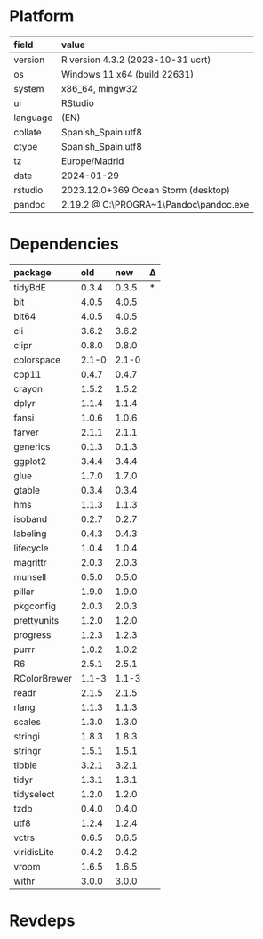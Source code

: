 # Platform

|field    |value                                  |
|:--------|:--------------------------------------|
|version  |R version 4.3.2 (2023-10-31 ucrt)      |
|os       |Windows 11 x64 (build 22631)           |
|system   |x86_64, mingw32                        |
|ui       |RStudio                                |
|language |(EN)                                   |
|collate  |Spanish_Spain.utf8                     |
|ctype    |Spanish_Spain.utf8                     |
|tz       |Europe/Madrid                          |
|date     |2024-01-29                             |
|rstudio  |2023.12.0+369 Ocean Storm (desktop)    |
|pandoc   |2.19.2 @ C:\PROGRA~1\Pandoc\pandoc.exe |

# Dependencies

|package      |old   |new   |Δ  |
|:------------|:-----|:-----|:--|
|tidyBdE      |0.3.4 |0.3.5 |*  |
|bit          |4.0.5 |4.0.5 |   |
|bit64        |4.0.5 |4.0.5 |   |
|cli          |3.6.2 |3.6.2 |   |
|clipr        |0.8.0 |0.8.0 |   |
|colorspace   |2.1-0 |2.1-0 |   |
|cpp11        |0.4.7 |0.4.7 |   |
|crayon       |1.5.2 |1.5.2 |   |
|dplyr        |1.1.4 |1.1.4 |   |
|fansi        |1.0.6 |1.0.6 |   |
|farver       |2.1.1 |2.1.1 |   |
|generics     |0.1.3 |0.1.3 |   |
|ggplot2      |3.4.4 |3.4.4 |   |
|glue         |1.7.0 |1.7.0 |   |
|gtable       |0.3.4 |0.3.4 |   |
|hms          |1.1.3 |1.1.3 |   |
|isoband      |0.2.7 |0.2.7 |   |
|labeling     |0.4.3 |0.4.3 |   |
|lifecycle    |1.0.4 |1.0.4 |   |
|magrittr     |2.0.3 |2.0.3 |   |
|munsell      |0.5.0 |0.5.0 |   |
|pillar       |1.9.0 |1.9.0 |   |
|pkgconfig    |2.0.3 |2.0.3 |   |
|prettyunits  |1.2.0 |1.2.0 |   |
|progress     |1.2.3 |1.2.3 |   |
|purrr        |1.0.2 |1.0.2 |   |
|R6           |2.5.1 |2.5.1 |   |
|RColorBrewer |1.1-3 |1.1-3 |   |
|readr        |2.1.5 |2.1.5 |   |
|rlang        |1.1.3 |1.1.3 |   |
|scales       |1.3.0 |1.3.0 |   |
|stringi      |1.8.3 |1.8.3 |   |
|stringr      |1.5.1 |1.5.1 |   |
|tibble       |3.2.1 |3.2.1 |   |
|tidyr        |1.3.1 |1.3.1 |   |
|tidyselect   |1.2.0 |1.2.0 |   |
|tzdb         |0.4.0 |0.4.0 |   |
|utf8         |1.2.4 |1.2.4 |   |
|vctrs        |0.6.5 |0.6.5 |   |
|viridisLite  |0.4.2 |0.4.2 |   |
|vroom        |1.6.5 |1.6.5 |   |
|withr        |3.0.0 |3.0.0 |   |

# Revdeps


